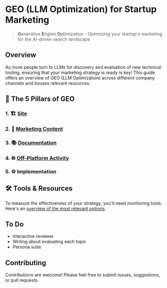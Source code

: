 # GEO (LLM Optimization) for Startup Marketing

> **G**enerative **E**ngine **O**ptimization - Optimizing your startup's marketing for the AI-driven search landscape

## Overview

As more people turn to LLMs for discovery and evaluation of new technical tooling, ensuring that your marketing strategy is ready is key! This guide offers an overview of GEO (LLM Optimization) across different company channels and houses relevant resources.

## 🚀 The 5 Pillars of GEO

### 1. 🏗️ [Site](Site.md)

### 2. 📝 [Marketing Content](TechnicalMarketingContent.md)

### 3. 📚 [Documentation](Documentation.md)

### 4. 🌐 [Off-Platform Activity](OffPlatformActivity.md)

### 5. ⚙️ Implementation

## 🛠️ Tools & Resources

To measure the effectiveness of your strategy, you'll need monitoring tools. Here's an [overview of the most relevant options](Tooling.md).

## To Do
* Interactive reviewer
* Writing about evaluating each topic
* Persona suite

## Contributing

Contributions are welcome! Please feel free to submit issues, suggestions, or pull requests.
